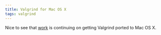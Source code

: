 ```yaml
---
title: Valgrind for Mac OS X
tags: valgrind
---
```


Nice to see that [work](http://blog.mozilla.com/nnethercote/2009/01/18/me-valgrind-and-mac-os-x/) is continuing on getting Valgrind ported to Mac OS X.
